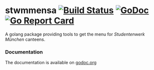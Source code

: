 # stwmmensa [![Build Status](https://travis-ci.org/folixg/stwmmensa.svg?branch=master)](https://travis-ci.org/folixg/stwmmensa) [![GoDoc](https://godoc.org/github.com/folixg/stwmmensa?status.svg)](https://godoc.org/github.com/folixg/stwmmensa) [![Go Report Card](https://goreportcard.com/badge/github.com/folixg/stwmmensa)](https://goreportcard.com/report/github.com/folixg/stwmmensa)

A golang package providing tools to get the menu for *Studentenwerk München*
canteens.

### Documentation
The documentation is available on [godoc.org](https://godoc.org/github.com/folixg/stwmmensa)
